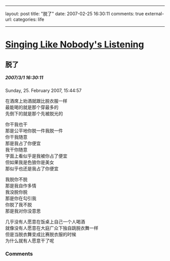 
---
layout: post
title: "&#33073;&#20102;"
date: 2007-02-25 16:30:11
comments: true
external-url: 
categories: life

---

				
# [Singing Like Nobody's Listening][1]

   [1]: index.html

## 脱了

##### 2007/3/1 16:30:11

Sunday, 25. February 2007, 15:44:57

  


  


在酒席上劝酒就跟比脱衣服一样  
最能喝的就是那个穿最多的  
先倒下的就是那个先被脱光的  
  
你干我也干  
那是公平地你脱一件我脱一件  
你干我随意  
那是我占了你便宜  
我干你随意  
字面上看似乎是我被你占了便宜  
但如果我是色狼你是美女  
那似乎也还是我占了你便宜  
  
我脱你不脱  
那是我自作多情  
我没脱你脱  
那是你在勾引我  
你脱了我不脱  
那是我对你没意思  
  
几乎没有人愿意在饭桌上自己一个人喝酒  
就像没有人愿意在大庭广众下独自跳脱衣舞一样  
但是当脱衣舞变成比赛脱衣服的时候  
为什么就有人愿意干了呢  


### Comments